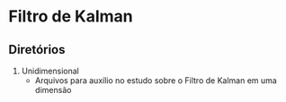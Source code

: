 # Filtro de Kalman

## Diretórios
1. Unidimensional
   - Arquivos para auxílio no estudo sobre o Filtro de Kalman em uma dimensão
